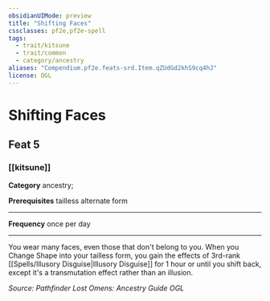 ```yaml
---
obsidianUIMode: preview
title: "Shifting Faces"
cssclasses: pf2e,pf2e-spell
tags:
  - trait/kitsune
  - trait/common
  - category/ancestry
aliases: "Compendium.pf2e.feats-srd.Item.qZUdGd2khS9cq4hJ"
license: OGL
---
```

# Shifting Faces
## Feat 5
### [[kitsune]]

**Category** ancestry; 



**Prerequisites** tailless alternate form
* * *
**Frequency** once per day

* * *

You wear many faces, even those that don't belong to you. When you Change Shape into your tailless form, you gain the effects of 3rd-rank [[Spells/Illusory Disguise|Illusory Disguise]] for 1 hour or until you shift back, except it's a transmutation effect rather than an illusion.

*Source: Pathfinder Lost Omens: Ancestry Guide*
*OGL*